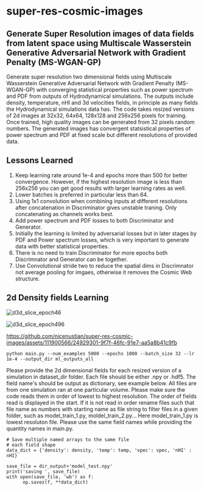 # super-res-cosmic-images


## Generate Super Resolution images of data fields from latent space using Multiscale Wasserstein Generative Adversarial Network with Gradient Penalty (MS-WGAN-GP)

Generate super resolution two dimensional fields using Multiscale Wasserstein Generative Adversarial Network with Gradient Penalty (MS-WGAN-GP) with converging statistical properties such as power spectrum and PDF from outputs of Hydrodynamical simulations. The outputs include density, temperature, nHI and 3d velocities fields, in principle as many fields the Hydrodynamical simulations data has. The code takes resized versions of 2d images at 32x32, 64x64, 128x128 and 256x256 pixels for training. Once trained, high quality images can be generated from 32 pixels random numbers. The generated images has convergent statsistical properties of power spectrum and PDF at fixed scale but different resolutions of provided data. 

## Lessons Learned

1. Keep learning rate around 1e-4 and epochs more than 500 for better convergence. However, if the highest resolution image is less than 256x256 you can get good results with larger learning rates as well.
2. Lower batches is preferred in particular less than 64.
3. Using 1x1 convolution when combining inputs at different resolutions after concatenation in Discriminator gives unstable traning. Only concatenating as channels works best. 
4. Add power spectrum and PDF losses to both Discriminator and Generator.
5. Initially the learning is limited by adversarial losses but in later stages by PDF and Power spectrum losses, which is very important to generate data with better statistical properties.
6. There is no need to train Discriminator for more epochs both Discrimnator and Generator can be together.
7. Use Convolutional stride two to reduce the spatial dims in Discrimnator not average pooling for imgaes, otherwise it removes the Cosmic Web structure. 

## 2d Density fields Learning 

![d3d_slice_epoch46](https://github.com/nicenustian/super-res-cosmic-images/assets/111900566/e0d2b964-30c8-4086-a7d8-664ca6b7774c)


![d3d_slice_epoch496](https://github.com/nicenustian/super-res-cosmic-images/assets/111900566/84206a66-3c93-47c5-a052-4980c24ce418)


https://github.com/nicenustian/super-res-cosmic-images/assets/111900566/24929301-9f7f-46fc-91e7-aa5a8b41c9fb




```command
python main.py --num_examples 5000 --epochs 1000 --batch_size 32 --lr 1e-4 --output_dir ml_outputs_all
```


Please provide the 2d dimensional fields for each resized version of a simulation in dataset_dir folder. Each file should be either .npy or .hdf5. The field name's should be output as dictionary, see example below. All files are from one simulation ran at one particular volume. Please make sure the code reads them in order of lowest to highest resolution. The order of fields read is displayed in the start. If it is not read in order rename files such that file name as numbers with starting name as file string to filter files in a given folder, such as model_train_1.py, moldel_train_2.py... Here model_train_1.py is lowest resoluton file. Please use the same field names while providing the quantity names in main.py.  

    # Save multiple named arrays to the same file
    # each field shape
    data_dict = {'density': density, 'temp': temp, 'vpec': vpec, 'nHI' : nHI}

    save_file = dir_output+'model_test.npy'
    print('saving ', save_file)
    with open(save_file, 'wb') as f:
          np.savez(f, **data_dict)
